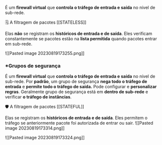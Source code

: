 É um **firewall virtual** que **controla o tráfego de entrada e saída** no nível de sub-rede.

 🗒️ A filtragem de pacotes [[STATELESS]]

Elas **não** se registram os **históricos de entrada e de saída**. Eles verificam constantemente se pacotes estão na **lista permitida** quando pacotes entrar em sub-rede.

![[Pasted image 20230819173255.png]]
### ***Grupos de segurança**

É um **firewall virtual** que **controla o tráfego de entrada e saída** no nível de sub-rede. Por **padrão**, um grupo de segurança **nega todo o tráfego de entrada** e **permite todo o tráfego de saída.** Pode configurar e **personalizar regras**. Geralmente grupo de segurança está em **dentro de sub-rede** e verificar **o tráfego de instâncias**.

 🛡️ A filtragem de pacotes [[STATEFUL]]

Elas se registram os **históricos de entrada e de saída**. Eles permitem o tráfego se anteriormente pacote foi autorizada de entrar ou sair.
![[Pasted image 20230819173314.png]]

![[Pasted image 20230819173324.png]]